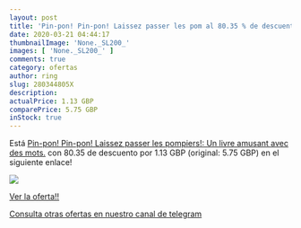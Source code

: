```yaml
---
layout: post
title: 'Pin-pon! Pin-pon! Laissez passer les pom al 80.35 % de descuento'
date: 2020-03-21 04:44:17
thumbnailImage: 'None._SL200_'
images: [ 'None._SL200_' ]
comments: true
category: ofertas
author: ring
slug: 280344805X
description:
actualPrice: 1.13 GBP
comparePrice: 5.75 GBP
inStock: true
---
```


Está [Pin-pon! Pin-pon! Laissez passer les pompiers!: Un livre amusant avec des mots.](https://www.amazon.com/dp/280344805X/?tag=redken08-20) con 80.35 de descuento por 1.13 GBP (original: 5.75 GBP) en el siguiente enlace!

[![](None._SL200_)](https://www.amazon.com/dp/280344805X/?tag=redken08-20)

[Ver la oferta!!](https://www.amazon.com/dp/280344805X/?tag=redken08-20)

[Consulta otras ofertas en nuestro canal de telegram](https://t.me/s/ofertas25)
